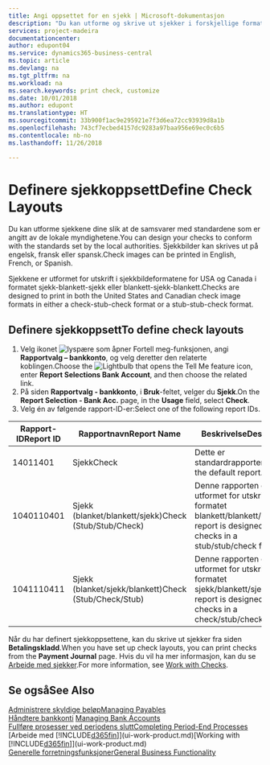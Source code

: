 ```yaml
---
title: Angi oppsettet for en sjekk | Microsoft-dokumentasjon
description: "Du kan utforme og skrive ut sjekker i forskjellige formater for å følge standarder."
services: project-madeira
documentationcenter: 
author: edupont04
ms.service: dynamics365-business-central
ms.topic: article
ms.devlang: na
ms.tgt_pltfrm: na
ms.workload: na
ms.search.keywords: print check, customize
ms.date: 10/01/2018
ms.author: edupont
ms.translationtype: HT
ms.sourcegitcommit: 33b900f1ac9e295921e7f3d6ea72cc93939d8a1b
ms.openlocfilehash: 743cf7ecbed4157dc9283a97baa956e69ec0c6b5
ms.contentlocale: nb-no
ms.lasthandoff: 11/26/2018

---
```

# <a name="define-check-layouts"></a><span data-ttu-id="ed4c4-103">Definere sjekkoppsett</span><span class="sxs-lookup"><span data-stu-id="ed4c4-103">Define Check Layouts</span></span>
<span data-ttu-id="ed4c4-104">Du kan utforme sjekkene dine slik at de samsvarer med standardene som er angitt av de lokale myndighetene.</span><span class="sxs-lookup"><span data-stu-id="ed4c4-104">You can design your checks to conform with the standards set by the local authorities.</span></span> <span data-ttu-id="ed4c4-105">Sjekkbilder kan skrives ut på engelsk, fransk eller spansk.</span><span class="sxs-lookup"><span data-stu-id="ed4c4-105">Check images can be printed in English, French, or Spanish.</span></span>

<span data-ttu-id="ed4c4-106">Sjekkene er utformet for utskrift i sjekkbildeformatene for USA og Canada i formatet sjekk-blankett-sjekk eller blankett-sjekk-blankett.</span><span class="sxs-lookup"><span data-stu-id="ed4c4-106">Checks are designed to print in both the United States and Canadian check image formats in either a check-stub-check format or a stub-stub-check format.</span></span>

## <a name="to-define-check-layouts"></a><span data-ttu-id="ed4c4-107">Definere sjekkoppsett</span><span class="sxs-lookup"><span data-stu-id="ed4c4-107">To define check layouts</span></span>
1. <span data-ttu-id="ed4c4-108">Velg ikonet ![lyspære som åpner Fortell meg-funksjonen](media/ui-search/search_small.png "Fortell hva du vil gjøre"), angi **Rapportvalg – bankkonto**, og velg deretter den relaterte koblingen.</span><span class="sxs-lookup"><span data-stu-id="ed4c4-108">Choose the ![Lightbulb that opens the Tell Me feature](media/ui-search/search_small.png "Tell me what you want to do") icon, enter **Report Selections Bank Account**, and then choose the related link.</span></span>
2. <span data-ttu-id="ed4c4-109">På siden **Rapportvalg - bankkonto**, i **Bruk**-feltet, velger du **Sjekk**.</span><span class="sxs-lookup"><span data-stu-id="ed4c4-109">On the **Report Selection - Bank Acc.** page, in the **Usage** field, select **Check**.</span></span>
3. <span data-ttu-id="ed4c4-110">Velg én av følgende rapport-ID-er:</span><span class="sxs-lookup"><span data-stu-id="ed4c4-110">Select one of the following report IDs.</span></span>

| <span data-ttu-id="ed4c4-111">Rapport-ID</span><span class="sxs-lookup"><span data-stu-id="ed4c4-111">Report ID</span></span> | <span data-ttu-id="ed4c4-112">Rapportnavn</span><span class="sxs-lookup"><span data-stu-id="ed4c4-112">Report Name</span></span> | <span data-ttu-id="ed4c4-113">Beskrivelse</span><span class="sxs-lookup"><span data-stu-id="ed4c4-113">Description</span></span> |
| --- | --- | --- |
| <span data-ttu-id="ed4c4-114">1401</span><span class="sxs-lookup"><span data-stu-id="ed4c4-114">1401</span></span> |<span data-ttu-id="ed4c4-115">Sjekk</span><span class="sxs-lookup"><span data-stu-id="ed4c4-115">Check</span></span> |<span data-ttu-id="ed4c4-116">Dette er standardrapporten.</span><span class="sxs-lookup"><span data-stu-id="ed4c4-116">This is the default report.</span></span> |
| <span data-ttu-id="ed4c4-117">10401</span><span class="sxs-lookup"><span data-stu-id="ed4c4-117">10401</span></span> |<span data-ttu-id="ed4c4-118">Sjekk (blanket/blankett/sjekk)</span><span class="sxs-lookup"><span data-stu-id="ed4c4-118">Check (Stub/Stub/Check)</span></span> |<span data-ttu-id="ed4c4-119">Denne rapporten er utformet for utskrift i formatet blankett/blankett/sjekk.</span><span class="sxs-lookup"><span data-stu-id="ed4c4-119">This report is designed to print checks in a stub/stub/check format.</span></span> |
| <span data-ttu-id="ed4c4-120">10411</span><span class="sxs-lookup"><span data-stu-id="ed4c4-120">10411</span></span> |<span data-ttu-id="ed4c4-121">Sjekk (blanket/sjekk/blankett)</span><span class="sxs-lookup"><span data-stu-id="ed4c4-121">Check (Stub/Check/Stub)</span></span> |<span data-ttu-id="ed4c4-122">Denne rapporten er utformet for utskrift i formatet sjekk/blankett/sjekk.</span><span class="sxs-lookup"><span data-stu-id="ed4c4-122">This report is designed to print checks in a check/stub/check format.</span></span> |

<span data-ttu-id="ed4c4-123">Når du har definert sjekkoppsettene, kan du skrive ut sjekker fra siden **Betalingskladd**.</span><span class="sxs-lookup"><span data-stu-id="ed4c4-123">When you have set up check layouts, you can print checks from the **Payment Journal** page.</span></span> <span data-ttu-id="ed4c4-124">Hvis du vil ha mer informasjon, kan du se [Arbeide med sjekker](payables-how-work-checks.md).</span><span class="sxs-lookup"><span data-stu-id="ed4c4-124">For more information, see [Work with Checks](payables-how-work-checks.md).</span></span>

## <a name="see-also"></a><span data-ttu-id="ed4c4-125">Se også</span><span class="sxs-lookup"><span data-stu-id="ed4c4-125">See Also</span></span>
[<span data-ttu-id="ed4c4-126">Administrere skyldige beløp</span><span class="sxs-lookup"><span data-stu-id="ed4c4-126">Managing Payables</span></span>](payables-manage-payables.md)  
<span data-ttu-id="ed4c4-127">[Håndtere bankkonti](bank-manage-bank-accounts.md) </span><span class="sxs-lookup"><span data-stu-id="ed4c4-127">[Managing Bank Accounts](bank-manage-bank-accounts.md) </span></span>  
[<span data-ttu-id="ed4c4-128">Fullføre prosesser ved periodens slutt</span><span class="sxs-lookup"><span data-stu-id="ed4c4-128">Completing Period-End Processes</span></span>](year-how-complete-period-end-processes.md)  
<span data-ttu-id="ed4c4-129">[Arbeide med [!INCLUDE[d365fin](includes/d365fin_md.md)]](ui-work-product.md)</span><span class="sxs-lookup"><span data-stu-id="ed4c4-129">[Working with [!INCLUDE[d365fin](includes/d365fin_md.md)]](ui-work-product.md)</span></span>  
[<span data-ttu-id="ed4c4-130">Generelle forretningsfunksjoner</span><span class="sxs-lookup"><span data-stu-id="ed4c4-130">General Business Functionality</span></span>](ui-across-business-areas.md)

